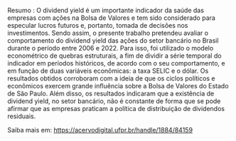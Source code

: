 Resumo : O dividend yield é um importante indicador da saúde das empresas com ações na Bolsa de Valores e tem sido considerado para especular lucros futuros e, portanto, tomada de decisões nos investimentos. Sendo assim, o presente trabalho pretendeu avaliar o comportamento do dividend yield das ações do setor bancário no Brasil durante o período entre 2006 e 2022. Para isso, foi utilizado o modelo econométrico de quebras estruturais, a fim de dividir a série temporal do indicador em períodos históricos, de acordo com o seu comportamento, e em função de duas variáveis econômicas: a taxa SELIC e o dólar. Os resultados obtidos corroboram com a ideia de que os ciclos políticos e econômicos exercem grande influência sobre a Bolsa de Valores do Estado de São Paulo. Além disso, os resultados indicaram que a existência de dividend yield, no setor bancário, não é constante de forma que se pode afirmar que as empresas praticam a política de distribuição de dividendos residuais.

Saiba mais em: https://acervodigital.ufpr.br/handle/1884/84159
